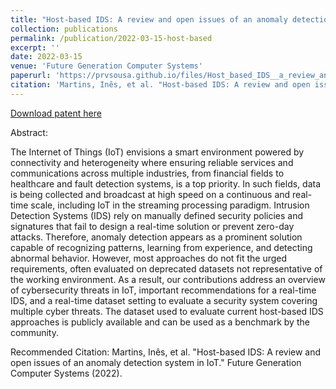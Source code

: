 ```yaml
---
title: "Host-based IDS: A review and open issues of an anomaly detection system in IoT"
collection: publications
permalink: /publication/2022-03-15-host-based
excerpt: ''
date: 2022-03-15
venue: 'Future Generation Computer Systems'
paperurl: 'https://prvsousa.github.io/files/Host_based_IDS__a_review_and_open_issues_of_an_anomaly_detection_system_in_IoT.pdf'
citation: 'Martins, Inês, et al. "Host-based IDS: A review and open issues of an anomaly detection system in IoT." Future Generation Computer Systems (2022).'
---
```


[Download patent here](https://prvsousa.github.io/files/Host_based_IDS__a_review_and_open_issues_of_an_anomaly_detection_system_in_IoT.pdf)

Abstract:

The Internet of Things (IoT) envisions a smart environment powered by connectivity and heterogeneity where ensuring reliable services and communications across multiple industries, from financial fields to healthcare and fault detection systems, is a top priority. In such fields, data is being collected and broadcast at high speed on a continuous and real-time scale, including IoT in the streaming processing paradigm. Intrusion Detection Systems (IDS) rely on manually defined security policies and signatures that fail to design a real-time solution or prevent zero-day attacks. Therefore, anomaly detection appears as a prominent solution capable of recognizing patterns, learning from experience, and detecting abnormal behavior. However, most approaches do not fit the urged requirements, often evaluated on deprecated datasets not representative of the working environment. As a result, our contributions address an overview of cybersecurity threats in IoT, important recommendations for a real-time IDS, and a real-time dataset setting to evaluate a security system covering multiple cyber threats. The dataset used to evaluate current host-based IDS approaches is publicly available and can be used as a benchmark by the community.


Recommended Citation: Martins, Inês, et al. "Host-based IDS: A review and open issues of an anomaly detection system in IoT." Future Generation Computer Systems (2022).